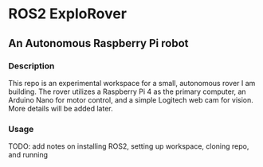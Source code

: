 # ROS2 ExploRover
## An Autonomous Raspberry Pi robot

### Description
This repo is an experimental workspace for a small, autonomous rover I am building. The rover
utilizes a Raspberry Pi 4 as the primary computer, an Arduino Nano for motor control, and a
simple Logitech web cam for vision. More details will be added later.

### Usage
TODO: add notes on installing ROS2, setting up workspace, cloning repo, and running
